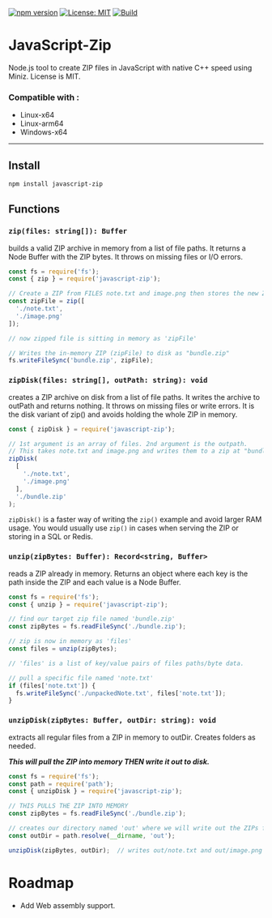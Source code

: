 [![npm version](https://img.shields.io/npm/v/javascript-zip.svg)](https://www.npmjs.com/package/javascript-zip) [![License: MIT](https://img.shields.io/badge/License-MIT-yellow.svg)](LICENSE) [![Build](https://github.com/Seth-Banker/JavaScript-Zip/actions/workflows/prebuilds.yml/badge.svg)](https://github.com/Seth-Banker/JavaScript-Zip/actions)

# JavaScript-Zip

Node.js tool to create ZIP files in JavaScript with native C++ speed using Miniz. License is MIT.

### Compatible with :
- Linux-x64
- Linux-arm64
- Windows-x64

---

## Install

```bash
npm install javascript-zip
```

## Functions

### `zip(files: string[]): Buffer`

builds a valid ZIP archive in memory from a list of file paths. It returns a Node Buffer with the ZIP bytes. It throws on missing files or I/O errors.

```js
const fs = require('fs');
const { zip } = require('javascript-zip');

// Create a ZIP from FILES note.txt and image.png then stores the new ZIP as zipFile in memory to be used later.
const zipFile = zip([
  './note.txt',
  './image.png'
]);

// now zipped file is sitting in memory as 'zipFile'

// Writes the in-memory ZIP (zipFile) to disk as "bundle.zip"
fs.writeFileSync('bundle.zip', zipFile);
```

### `zipDisk(files: string[], outPath: string): void`
creates a ZIP archive on disk from a list of file paths. It writes the archive to outPath and returns nothing. It throws on missing files or write errors. It is the disk variant of zip() and avoids holding the whole ZIP in memory.

```js
const { zipDisk } = require('javascript-zip');

// 1st argument is an array of files. 2nd argument is the outpath. 
// This takes note.txt and image.png and writes them to a zip at "bundle.zip" in the same folder.
zipDisk(
  [
    './note.txt',
    './image.png'
  ],
  './bundle.zip'
);
```

`zipDisk()` is a faster way of writing the `zip()` example and avoid larger RAM usage. You would usually use `zip()` in cases when serving the ZIP or storing in a SQL or Redis.

### `unzip(zipBytes: Buffer): Record<string, Buffer>` 
reads a ZIP already in memory. Returns an object where each key is the path inside the ZIP and each value is a Node Buffer.

```js
const fs = require('fs');
const { unzip } = require('javascript-zip');

// find our target zip file named 'bundle.zip'
const zipBytes = fs.readFileSync('./bundle.zip');

// zip is now in memory as 'files'
const files = unzip(zipBytes);

// 'files' is a list of key/value pairs of files paths/byte data.

// pull a specific file named 'note.txt'
if (files['note.txt']) {
  fs.writeFileSync('./unpackedNote.txt', files['note.txt']);
}
```

### `unzipDisk(zipBytes: Buffer, outDir: string): void`
extracts all regular files from a ZIP in memory to outDir. Creates folders as needed.

***This will pull the ZIP into memory THEN write it out to disk.***

```js
const fs = require('fs');
const path = require('path');
const { unzipDisk } = require('javascript-zip');

// THIS PULLS THE ZIP INTO MEMORY
const zipBytes = fs.readFileSync('./bundle.zip');

// creates our directory named 'out' where we will write out the ZIPs files to.
const outDir = path.resolve(__dirname, 'out');

unzipDisk(zipBytes, outDir);  // writes out/note.txt and out/image.png
```

# Roadmap
- Add Web assembly support.

